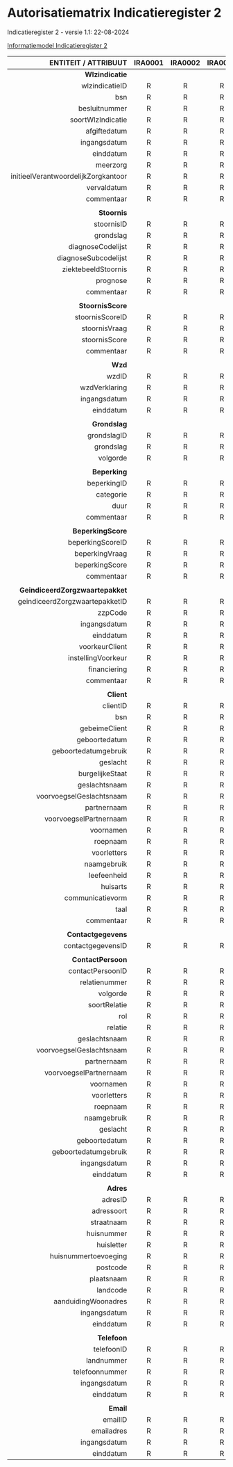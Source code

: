# Autorisatiematrix Indicatieregister 2
Indicatieregister 2 - versie 1.1: 22-08-2024

[Informatiemodel Indicatieregister 2](https://informatiemodel.istandaarden.nl/iWlz-Indicatie-2/)

|        ENTITEIT   / ATTRIBUUT       | IRA0001 | IRA0002 | IRA0003 |
|------------------------------------:|:-------:|:-------:|:-------:|
| **Wlzindicatie**                        |         |         |         |
| wlzindicatieID                      |    R    |    R    |    R    |
| bsn                                 |    R    |    R    |    R    |
| besluitnummer                       |    R    |    R    |    R    |
| soortWlzIndicatie                   |    R    |    R    |    R    |
| afgiftedatum                        |    R    |    R    |    R    |
| ingangsdatum                        |    R    |    R    |    R    |
| einddatum                           |    R    |    R    |    R    |
| meerzorg                            |    R    |    R    |    R    |
| initieelVerantwoordelijkZorgkantoor |    R    |    R    |    R    |
| vervaldatum                         |    R    |    R    |    R    |
| commentaar                          |    R    |    R    |    R    |
|                                     |         |         |         |
| **Stoornis**                            |         |         |         |
| stoornisID                          |    R    |    R    |    R    |
| grondslag                           |    R    |    R    |    R    |
| diagnoseCodelijst                   |    R    |    R    |    R    |
| diagnoseSubcodelijst                |    R    |    R    |    R    |
| ziektebeeldStoornis                 |    R    |    R    |    R    |
| prognose                            |    R    |    R    |    R    |
| commentaar                          |    R    |    R    |    R    |
|                                     |         |         |         |
| **StoornisScore**                       |         |         |         |
| stoornisScoreID                     |    R    |    R    |    R    |
| stoornisVraag                       |    R    |    R    |    R    |
| stoornisScore                       |    R    |    R    |    R    |
| commentaar                          |    R    |    R    |    R    |
|                                     |         |         |         |
| **Wzd**                                 |         |         |         |
| wzdID                               |    R    |    R    |    R    |
| wzdVerklaring                       |    R    |    R    |    R    |
| ingangsdatum                        |    R    |    R    |    R    |
| einddatum                           |    R    |    R    |    R    |
|                                     |         |         |         |
| **Grondslag**                           |         |         |         |
| grondslagID                         |    R    |    R    |    R    |
| grondslag                           |    R    |    R    |    R    |
| volgorde                            |    R    |    R    |    R    |
|                                     |         |         |         |
| **Beperking**                           |         |         |         |
| beperkingID                         |    R    |    R    |    R    |
| categorie                           |    R    |    R    |    R    |
| duur                                |    R    |    R    |    R    |
| commentaar                          |    R    |    R    |    R    |
|                                     |         |         |         |
| **BeperkingScore**                      |         |         |         |
| beperkingScoreID                    |    R    |    R    |    R    |
| beperkingVraag                      |    R    |    R    |    R    |
| beperkingScore                      |    R    |    R    |    R    |
| commentaar                          |    R    |    R    |    R    |
|                                     |         |         |         |
| **GeindiceerdZorgzwaartepakket**        |         |         |         |
| geindiceerdZorgzwaartepakketID      |    R    |    R    |    R    |
| zzpCode                             |    R    |    R    |    R    |
| ingangsdatum                        |    R    |    R    |    R    |
| einddatum                           |    R    |    R    |    R    |
| voorkeurClient                      |    R    |    R    |    R    |
| instellingVoorkeur                  |    R    |    R    |    R    |
| financiering                        |    R    |    R    |    R    |
| commentaar                          |    R    |    R    |    R    |
|                                     |         |         |         |
| **Client**                              |         |         |         |
| clientID                            |    R    |    R    |    R    |
| bsn                                 |    R    |    R    |    R    |
| gebeimeClient                       |    R    |    R    |    R    |
| geboortedatum                       |    R    |    R    |    R    |
| geboortedatumgebruik                |    R    |    R    |    R    |
| geslacht                            |    R    |    R    |    R    |
| burgelijkeStaat                     |    R    |    R    |    R    |
| geslachtsnaam                       |    R    |    R    |    R    |
| voorvoegselGeslachtsnaam            |    R    |    R    |    R    |
| partnernaam                         |    R    |    R    |    R    |
| voorvoegselPartnernaam              |    R    |    R    |    R    |
| voornamen                           |    R    |    R    |    R    |
| roepnaam                            |    R    |    R    |    R    |
| voorletters                         |    R    |    R    |    R    |
| naamgebruik                         |    R    |    R    |    R    |
| leefeenheid                         |    R    |    R    |    R    |
| huisarts                            |    R    |    R    |    R    |
| communicatievorm                    |    R    |    R    |    R    |
| taal                                |    R    |    R    |    R    |
| commentaar                          |    R    |    R    |    R    |
|                                     |         |         |         |
| **Contactgegevens**                      |         |         |         |
| contactgegevensID                   |    R    |    R    |    R    |
|                                     |         |         |         |
| **ContactPersoon**                      |         |         |         |
| contactPersoonID                    |    R    |    R    |    R    |
| relatienummer                       |    R    |    R    |    R    |
| volgorde                            |    R    |    R    |    R    |
| soortRelatie                        |    R    |    R    |    R    |
| rol                                 |    R    |    R    |    R    |
| relatie                             |    R    |    R    |    R    |
| geslachtsnaam                       |    R    |    R    |    R    |
| voorvoegselGeslachtsnaam            |    R    |    R    |    R    |
| partnernaam                         |    R    |    R    |    R    |
| voorvoegselPartnernaam              |    R    |    R    |    R    |
| voornamen                           |    R    |    R    |    R    |
| voorletters                         |    R    |    R    |    R    |
| roepnaam                            |    R    |    R    |    R    |
| naamgebruik                         |    R    |    R    |    R    |
| geslacht                            |    R    |    R    |    R    |
| geboortedatum                       |    R    |    R    |    R    |
| geboortedatumgebruik                |    R    |    R    |    R    |
| ingangsdatum                        |    R    |    R    |    R    |
| einddatum                           |    R    |    R    |    R    |
|                                     |         |         |         |
| **Adres**                               |         |         |         |
| adresID                             |    R    |    R    |    R    |
| adressoort                          |    R    |    R    |    R    |
| straatnaam                          |    R    |    R    |    R    |
| huisnummer                          |    R    |    R    |    R    |
| huisletter                          |    R    |    R    |    R    |
| huisnummertoevoeging                |    R    |    R    |    R    |
| postcode                            |    R    |    R    |    R    |
| plaatsnaam                          |    R    |    R    |    R    |
| landcode                            |    R    |    R    |    R    |
| aanduidingWoonadres                 |    R    |    R    |    R    |
| ingangsdatum                        |    R    |    R    |    R    |
| einddatum                           |    R    |    R    |    R    |
|                                     |         |         |         |
| **Telefoon**                            |         |         |         |
| telefoonID                          |    R    |    R    |    R    |
| landnummer                          |    R    |    R    |    R    |
| telefoonnummer                      |    R    |    R    |    R    |
| ingangsdatum                        |    R    |    R    |    R    |
| einddatum                           |    R    |    R    |    R    |
|                                     |         |         |         |
| **Email**                               |         |         |         |
| emailID                             |    R    |    R    |    R    |
| emailadres                          |    R    |    R    |    R    |
| ingangsdatum                        |    R    |    R    |    R    |
| einddatum                           |    R    |    R    |    R    |
